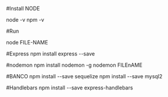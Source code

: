#Install NODE

node -v
npm -v

#Run

node FILE-NAME

#Express
npm install express --save

#nodemon
npm install nodemon -g
nodemon FILEnAME

#BANCO
npm install --save sequelize
npm install --save mysql2

#Handlebars
npm install --save express-handlebars
